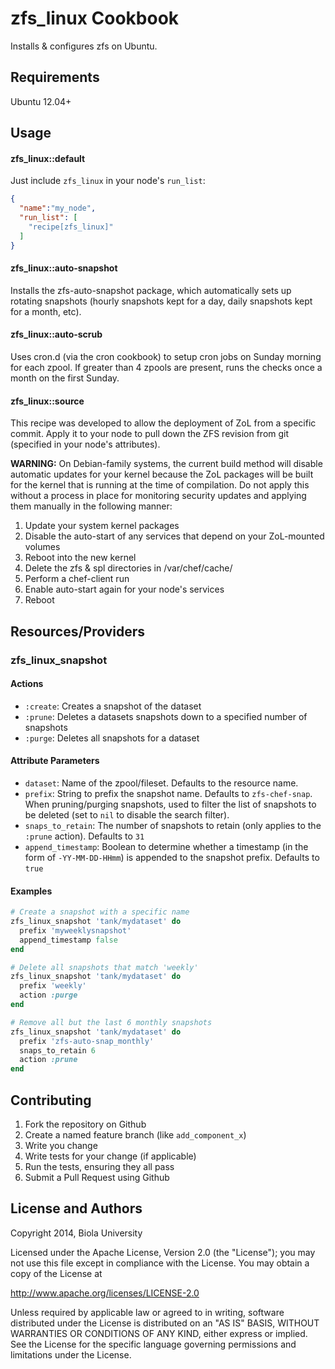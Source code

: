 zfs\_linux Cookbook
==================
Installs & configures zfs on Ubuntu.

Requirements
------------

Ubuntu 12.04+

Usage
-----
#### zfs\_linux::default
Just include `zfs_linux` in your node's `run_list`:

```json
{
  "name":"my_node",
  "run_list": [
    "recipe[zfs_linux]"
  ]
}
```

#### zfs\_linux::auto-snapshot
Installs the zfs-auto-snapshot package, which automatically sets up rotating snapshots (hourly snapshots kept for a day, daily snapshots kept for a month, etc).

#### zfs\_linux::auto-scrub
Uses cron.d (via the cron cookbook) to setup cron jobs on Sunday morning for each zpool. If greater than 4 zpools are present, runs the checks once a month on the first Sunday.

#### zfs\_linux::source
This recipe was developed to allow the deployment of ZoL from a specific commit. Apply it to your node to pull down the ZFS revision from git (specified in your node's attributes).

__WARNING:__ On Debian-family systems, the current build method will disable automatic updates for your kernel because the ZoL packages will be built for the kernel that is running at the time of compilation. Do not apply this without a process in place for monitoring security updates and applying them manually in the following manner:
1. Update your system kernel packages
2. Disable the auto-start of any services that depend on your ZoL-mounted volumes
3. Reboot into the new kernel
4. Delete the zfs & spl directories in /var/chef/cache/
5. Perform a chef-client run
6. Enable auto-start again for your node's services
7. Reboot

Resources/Providers
-----
### zfs_linux_snapshot
#### Actions

- `:create`: Creates a snapshot of the dataset
- `:prune`: Deletes a datasets snapshots down to a specified number of
  snapshots
- `:purge`: Deletes all snapshots for a dataset

#### Attribute Parameters

- `dataset`: Name of the zpool/fileset. Defaults to the resource name.
- `prefix`: String to prefix the snapshot name. Defaults to `zfs-chef-snap`.
  When pruning/purging snapshots, used to filter the list of snapshots
  to be deleted (set to `nil` to disable the search filter).
- `snaps_to_retain`: The number of snapshots to retain (only applies to
  the `:prune` action). Defaults to `31`
- `append_timestamp`: Boolean to determine whether a timestamp (in
  the form of `-YY-MM-DD-HHmm`) is appended to the snapshot prefix.
  Defaults to `true`

#### Examples
```ruby
# Create a snapshot with a specific name
zfs_linux_snapshot 'tank/mydataset' do
  prefix 'myweeklysnapshot'
  append_timestamp false
end

# Delete all snapshots that match 'weekly'
zfs_linux_snapshot 'tank/mydataset' do
  prefix 'weekly'
  action :purge
end

# Remove all but the last 6 monthly snapshots
zfs_linux_snapshot 'tank/mydataset' do
  prefix 'zfs-auto-snap_monthly'
  snaps_to_retain 6
  action :prune
end
```

Contributing
------------

1. Fork the repository on Github
2. Create a named feature branch (like `add_component_x`)
3. Write you change
4. Write tests for your change (if applicable)
5. Run the tests, ensuring they all pass
6. Submit a Pull Request using Github

License and Authors
-------------------
 Copyright 2014, Biola University 

 Licensed under the Apache License, Version 2.0 (the "License");
 you may not use this file except in compliance with the License.
 You may obtain a copy of the License at

 http://www.apache.org/licenses/LICENSE-2.0

 Unless required by applicable law or agreed to in writing, software
 distributed under the License is distributed on an "AS IS" BASIS,
 WITHOUT WARRANTIES OR CONDITIONS OF ANY KIND, either express or implied.
 See the License for the specific language governing permissions and
 limitations under the License.

